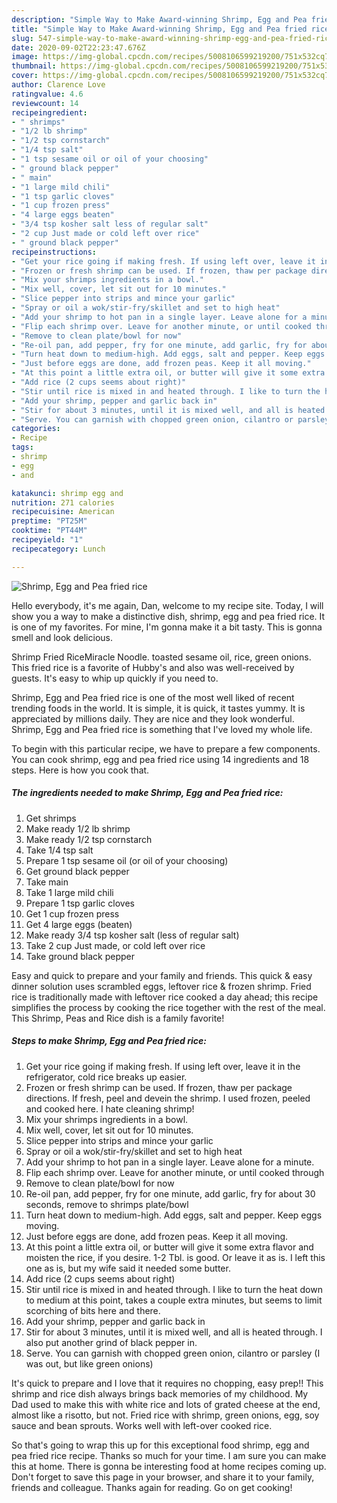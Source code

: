 ```yaml
---
description: "Simple Way to Make Award-winning Shrimp, Egg and Pea fried rice"
title: "Simple Way to Make Award-winning Shrimp, Egg and Pea fried rice"
slug: 547-simple-way-to-make-award-winning-shrimp-egg-and-pea-fried-rice
date: 2020-09-02T22:23:47.676Z
image: https://img-global.cpcdn.com/recipes/5008106599219200/751x532cq70/shrimp-egg-and-pea-fried-rice-recipe-main-photo.jpg
thumbnail: https://img-global.cpcdn.com/recipes/5008106599219200/751x532cq70/shrimp-egg-and-pea-fried-rice-recipe-main-photo.jpg
cover: https://img-global.cpcdn.com/recipes/5008106599219200/751x532cq70/shrimp-egg-and-pea-fried-rice-recipe-main-photo.jpg
author: Clarence Love
ratingvalue: 4.6
reviewcount: 14
recipeingredient:
- " shrimps"
- "1/2 lb shrimp"
- "1/2 tsp cornstarch"
- "1/4 tsp salt"
- "1 tsp sesame oil or oil of your choosing"
- " ground black pepper"
- " main"
- "1 large mild chili"
- "1 tsp garlic cloves"
- "1 cup frozen press"
- "4 large eggs beaten"
- "3/4 tsp kosher salt less of regular salt"
- "2 cup Just made or cold left over rice"
- " ground black pepper"
recipeinstructions:
- "Get your rice going if making fresh. If using left over, leave it in the refrigerator, cold rice breaks up easier."
- "Frozen or fresh shrimp can be used. If frozen, thaw per package directions. If fresh, peel and devein the shrimp. I used frozen, peeled and cooked here. I hate cleaning shrimp!"
- "Mix your shrimps ingredients in a bowl."
- "Mix well, cover, let sit out for 10 minutes."
- "Slice pepper into strips and mince your garlic"
- "Spray or oil a wok/stir-fry/skillet and set to high heat"
- "Add your shrimp to hot pan in a single layer. Leave alone for a minute."
- "Flip each shrimp over. Leave for another minute, or until cooked through"
- "Remove to clean plate/bowl for now"
- "Re-oil pan, add pepper, fry for one minute, add garlic, fry for about 30 seconds, remove to shrimps plate/bowl"
- "Turn heat down to medium-high. Add eggs, salt and pepper. Keep eggs moving."
- "Just before eggs are done, add frozen peas. Keep it all moving."
- "At this point a little extra oil, or butter will give it some extra flavor and moisten the rice, if you desire. 1-2 Tbl. is good. Or leave it as is. I left this one as is, but my wife said it needed some butter."
- "Add rice (2 cups seems about right)"
- "Stir until rice is mixed in and heated through. I like to turn the heat down to medium at this point, takes a couple extra minutes, but seems to limit scorching of bits here and there."
- "Add your shrimp, pepper and garlic back in"
- "Stir for about 3 minutes, until it is mixed well, and all is heated through. I also put another grind of black pepper in."
- "Serve. You can garnish with chopped green onion, cilantro or parsley (I was out, but like green onions)"
categories:
- Recipe
tags:
- shrimp
- egg
- and

katakunci: shrimp egg and 
nutrition: 271 calories
recipecuisine: American
preptime: "PT25M"
cooktime: "PT44M"
recipeyield: "1"
recipecategory: Lunch

---
```



![Shrimp, Egg and Pea fried rice](https://img-global.cpcdn.com/recipes/5008106599219200/751x532cq70/shrimp-egg-and-pea-fried-rice-recipe-main-photo.jpg)

Hello everybody, it's me again, Dan, welcome to my recipe site. Today, I will show you a way to make a distinctive dish, shrimp, egg and pea fried rice. It is one of my favorites. For mine, I'm gonna make it a bit tasty. This is gonna smell and look delicious.

Shrimp Fried RiceMiracle Noodle. toasted sesame oil, rice, green onions. This fried rice is a favorite of Hubby&#39;s and also was well-received by guests. It&#39;s easy to whip up quickly if you need to.

Shrimp, Egg and Pea fried rice is one of the most well liked of recent trending foods in the world. It is simple, it is quick, it tastes yummy. It is appreciated by millions daily. They are nice and they look wonderful. Shrimp, Egg and Pea fried rice is something that I've loved my whole life.


To begin with this particular recipe, we have to prepare a few components. You can cook shrimp, egg and pea fried rice using 14 ingredients and 18 steps. Here is how you cook that.

<!--inarticleads1-->

##### The ingredients needed to make Shrimp, Egg and Pea fried rice:

1. Get  shrimps
1. Make ready 1/2 lb shrimp
1. Make ready 1/2 tsp cornstarch
1. Take 1/4 tsp salt
1. Prepare 1 tsp sesame oil (or oil of your choosing)
1. Get  ground black pepper
1. Take  main
1. Take 1 large mild chili
1. Prepare 1 tsp garlic cloves
1. Get 1 cup frozen press
1. Get 4 large eggs (beaten)
1. Make ready 3/4 tsp kosher salt (less of regular salt)
1. Take 2 cup Just made, or cold left over rice
1. Take  ground black pepper


Easy and quick to prepare and your family and friends. This quick &amp; easy dinner solution uses scrambled eggs, leftover rice &amp; frozen shrimp. Fried rice is traditionally made with leftover rice cooked a day ahead; this recipe simplifies the process by cooking the rice together with the rest of the meal. This Shrimp, Peas and Rice dish is a family favorite! 

<!--inarticleads2-->

##### Steps to make Shrimp, Egg and Pea fried rice:

1. Get your rice going if making fresh. If using left over, leave it in the refrigerator, cold rice breaks up easier.
1. Frozen or fresh shrimp can be used. If frozen, thaw per package directions. If fresh, peel and devein the shrimp. I used frozen, peeled and cooked here. I hate cleaning shrimp!
1. Mix your shrimps ingredients in a bowl.
1. Mix well, cover, let sit out for 10 minutes.
1. Slice pepper into strips and mince your garlic
1. Spray or oil a wok/stir-fry/skillet and set to high heat
1. Add your shrimp to hot pan in a single layer. Leave alone for a minute.
1. Flip each shrimp over. Leave for another minute, or until cooked through
1. Remove to clean plate/bowl for now
1. Re-oil pan, add pepper, fry for one minute, add garlic, fry for about 30 seconds, remove to shrimps plate/bowl
1. Turn heat down to medium-high. Add eggs, salt and pepper. Keep eggs moving.
1. Just before eggs are done, add frozen peas. Keep it all moving.
1. At this point a little extra oil, or butter will give it some extra flavor and moisten the rice, if you desire. 1-2 Tbl. is good. Or leave it as is. I left this one as is, but my wife said it needed some butter.
1. Add rice (2 cups seems about right)
1. Stir until rice is mixed in and heated through. I like to turn the heat down to medium at this point, takes a couple extra minutes, but seems to limit scorching of bits here and there.
1. Add your shrimp, pepper and garlic back in
1. Stir for about 3 minutes, until it is mixed well, and all is heated through. I also put another grind of black pepper in.
1. Serve. You can garnish with chopped green onion, cilantro or parsley (I was out, but like green onions)


It&#39;s quick to prepare and I love that it requires no chopping, easy prep!! This shrimp and rice dish always brings back memories of my childhood. My Dad used to make this with white rice and lots of grated cheese at the end, almost like a risotto, but not. Fried rice with shrimp, green onions, egg, soy sauce and bean sprouts. Works well with left-over cooked rice. 

So that's going to wrap this up for this exceptional food shrimp, egg and pea fried rice recipe. Thanks so much for your time. I am sure you can make this at home. There is gonna be interesting food at home recipes coming up. Don't forget to save this page in your browser, and share it to your family, friends and colleague. Thanks again for reading. Go on get cooking!
